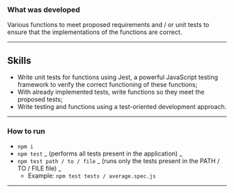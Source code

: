 ### What was developed

Various functions to meet proposed requirements and / or unit tests to ensure that the implementations of the functions are correct.

---

## Skills

- Write unit tests for functions using Jest, a powerful JavaScript testing framework to verify the correct functioning of these functions;
- With already implemented tests, write functions so they meet the proposed tests;
- Write testing and functions using a test-oriented development approach.

---

### How to run

  * `npm i`
  * `npm test` _ (performs all tests present in the application) _
  * `npm test path / to / file` _ (runs only the tests present in the PATH / TO / FILE file) _
    * Example: `npm test tests / average.spec.js`

---
